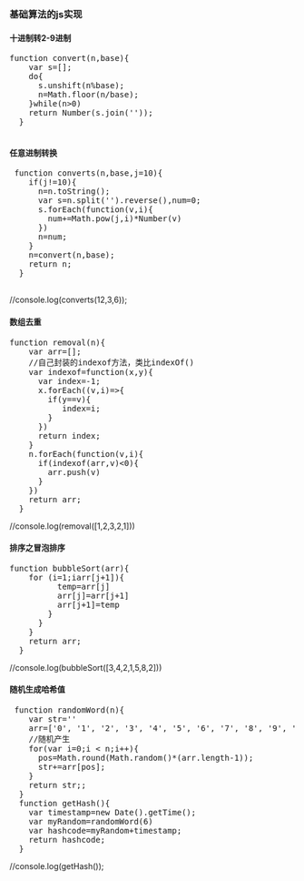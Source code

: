 ### 基础算法的js实现

#### 十进制转2-9进制
  <pre>function convert(n,base){
    var s=[];
    do{
      s.unshift(n%base);
      n=Math.floor(n/base);
    }while(n>0)
    return Number(s.join(''));
  }
  </pre>
#### 任意进制转换
 <pre> function converts(n,base,j=10){
    if(j!=10){
      n=n.toString();
      var s=n.split('').reverse(),num=0;
      s.forEach(function(v,i){
        num+=Math.pow(j,i)*Number(v)
      })
      n=num;
    }
    n=convert(n,base);
    return n;
  }
  </pre>
  //console.log(converts(12,3,6));
#### 数组去重
  <pre>function removal(n){
    var arr=[];
    //自己封装的indexof方法，类比indexOf()
    var indexof=function(x,y){
      var index=-1;
      x.forEach((v,i)=>{
        if(y==v){
           index=i;
        }
      })
      return index;
    }
    n.forEach(function(v,i){
      if(indexof(arr,v)<0){
        arr.push(v)
      }
    })
    return arr;
  }</pre>
  //console.log(removal([1,2,3,2,1]))
  #### 排序之冒泡排序
  <pre>function bubbleSort(arr){
    for (i=1;i<arr.length;i++){
      for(j=0;j<arr.length-i;j++){
        var temp=0;
        if(arr[j]>arr[j+1]){
          temp=arr[j]
          arr[j]=arr[j+1]
          arr[j+1]=temp
        }
      }
    }
    return arr;
  }</pre>
  //console.log(bubbleSort([3,4,2,1,5,8,2]))
#### 随机生成哈希值
 <pre> function randomWord(n){
    var str=''
    arr=['0', '1', '2', '3', '4', '5', '6', '7', '8', '9', 'A', 'B', 'C', 'D', 'E', 'F', 'G', 'H', 'I', 'J', 'K', 'L', 'M', 'N', 'O', 'P', 'Q', 'R', 'S', 'T', 'U', 'V', 'W', 'X', 'Y', 'Z']
    //随机产生
    for(var i=0;i < n;i++){
      pos=Math.round(Math.random()*(arr.length-1));
      str+=arr[pos];
    }
    return str;;
  }
  function getHash(){
    var timestamp=new Date().getTime();
    var myRandom=randomWord(6)
    var hashcode=myRandom+timestamp;
    return hashcode;
  }</pre>
  //console.log(getHash());
